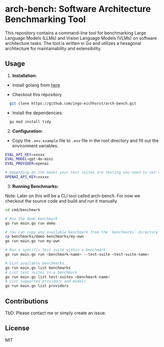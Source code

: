 # arch-bench: Software Architecture Benchmarking Tool

This repository contains a command-line tool for benchmarking Large Language Models (LLMs) and Vision Language Models (VLMs) on software architecture tasks.  The tool is written in Go and utilizes a hexagonal architecture for maintainability and extensibility.

## Usage

1. **Installation:**

- Install golang from [here](https://go.dev/doc/install)

- Checkout this repository
```sh
  git clone https://github.com/ingo-eichhorst/arch-bench.git
```

- Install the dependencies:
```sh
  go mod install tidy
```

2. **Configuration:**

- Copy the `.env.example` file to `.env` file in the root directory and fill out the environment variables.

```sh
EVAL_API_KEY=xxxxx
EVAL_MODEL=gpt-4o-mini
EVAL_PROVIDER=openai

# Depending on the model your test suites are testing you need to set the API key for that provider.
OPENAI_API_KEY=xxxxx
```

3. **Running Benchmarks:**

Note: Later on this will be a CLI tool called arch-bench. For now we checkout the source code and build and run it manually.

```bash
cd cmd/benchmark

# Run the demo benchmark
go run main.go run demo

# You can copy any available benchmark from the `benchmarks` directory to crete your own.
cp benchmarks/demo benchmarks/my-own
go run main.go run my-own

# Run a specific test suite within a benchmark
go run main.go run <benchmark-name> --test-suite <test-suite-name>

# List available benchmarks
go run main.go list benchmarks
# List test suites in a benchmark
go run main.go list test-suites <benchmark-name>  
# List supported providers and models
go run main.go list providers
```

## Contributions 

TbD: Please contact me or simply create an issue.

## License

MIT
